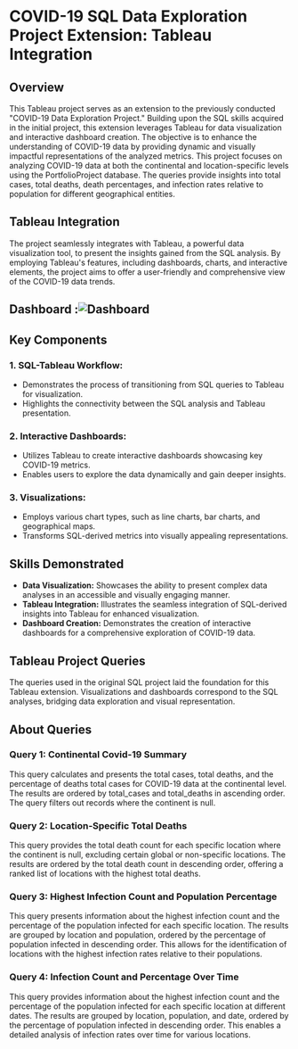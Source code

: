 # COVID-19 SQL Data Exploration Project Extension: Tableau Integration

## Overview
This Tableau project serves as an extension to the previously conducted "COVID-19 Data Exploration Project." Building upon the SQL skills acquired in the initial project, this extension leverages Tableau for data visualization and interactive dashboard creation. The objective is to enhance the understanding of COVID-19 data by providing dynamic and visually impactful representations of the analyzed metrics. This project focuses on analyzing COVID-19 data at both the continental and location-specific levels using the PortfolioProject database. The queries provide insights into total cases, total deaths, death percentages, and infection rates relative to population for different geographical entities.

## Tableau Integration
The project seamlessly integrates with Tableau, a powerful data visualization tool, to present the insights gained from the SQL analysis. By employing Tableau's features, including dashboards, charts, and interactive elements, the project aims to offer a user-friendly and comprehensive view of the COVID-19 data trends.

## Dashboard :![Dashboard](https://github.com/AshishLakkapatri/Exploring-Covid---19-Datsets-with-SQL-Queries-and-Tableau-dashboards/assets/69083448/66da98ef-d594-4bb3-985e-50993c1a8f47)


## Key Components
### 1. SQL-Tableau Workflow:
   - Demonstrates the process of transitioning from SQL queries to Tableau for visualization.
   - Highlights the connectivity between the SQL analysis and Tableau presentation.

### 2. Interactive Dashboards:
   - Utilizes Tableau to create interactive dashboards showcasing key COVID-19 metrics.
   - Enables users to explore the data dynamically and gain deeper insights.

### 3. Visualizations:
   - Employs various chart types, such as line charts, bar charts, and geographical maps.
   - Transforms SQL-derived metrics into visually appealing representations.

## Skills Demonstrated
   - **Data Visualization:** Showcases the ability to present complex data analyses in an accessible and visually engaging manner.
   - **Tableau Integration:** Illustrates the seamless integration of SQL-derived insights into Tableau for enhanced visualization.
   - **Dashboard Creation:** Demonstrates the creation of interactive dashboards for a comprehensive exploration of COVID-19 data.

## Tableau Project Queries
The queries used in the original SQL project laid the foundation for this Tableau extension. Visualizations and dashboards correspond to the SQL analyses, bridging data exploration and visual representation.

## About Queries

### Query 1: Continental Covid-19 Summary
This query calculates and presents the total cases, total deaths, and the percentage of deaths total cases for COVID-19 data at the continental level. The results are ordered by total_cases and total_deaths in ascending order. The query filters out records where the continent is null.

### Query 2: Location-Specific Total Deaths
This query provides the total death count for each specific location where the continent is null, excluding certain global or non-specific locations. The results are ordered by the total death count in descending order, offering a ranked list of locations with the highest total deaths.

### Query 3: Highest Infection Count and Population Percentage
This query presents information about the highest infection count and the percentage of the population infected for each specific location. The results are grouped by location and population, ordered by the percentage of population infected in descending order. This allows for the identification of locations with the highest infection rates relative to their populations.

### Query 4: Infection Count and Percentage Over Time
This query provides information about the highest infection count and the percentage of the population infected for each specific location at different dates. The results are grouped by location, population, and date, ordered by the percentage of population infected in descending order. This enables a detailed analysis of infection rates over time for various locations.

